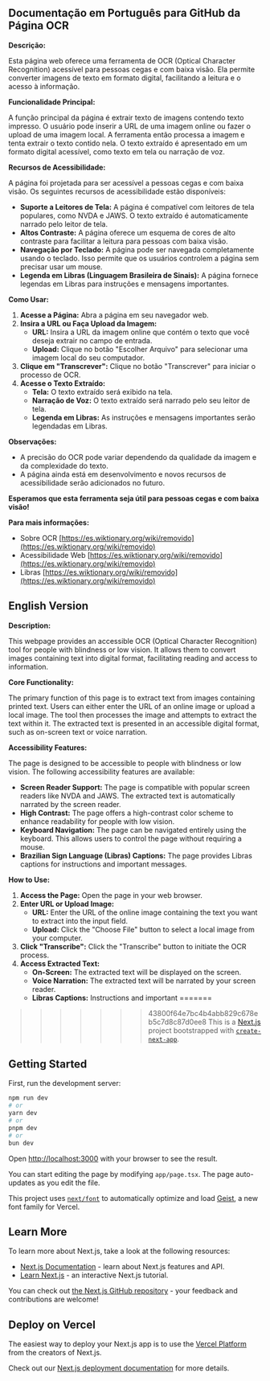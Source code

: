 
## Documentação em Português para GitHub da Página OCR

**Descrição:**

Esta página web oferece uma ferramenta de OCR (Optical Character Recognition) acessível para pessoas cegas e com baixa visão. Ela permite converter imagens de texto em formato digital, facilitando a leitura e o acesso à informação.

**Funcionalidade Principal:**

A função principal da página é extrair texto de imagens contendo texto impresso. O usuário pode inserir a URL de uma imagem online ou fazer o upload de uma imagem local. A ferramenta então processa a imagem e tenta extrair o texto contido nela. O texto extraído é apresentado em um formato digital acessível, como texto em tela ou narração de voz.

**Recursos de Acessibilidade:**

A página foi projetada para ser acessível a pessoas cegas e com baixa visão. Os seguintes recursos de acessibilidade estão disponíveis:

* **Suporte a Leitores de Tela:** A página é compatível com leitores de tela populares, como NVDA e JAWS. O texto extraído é automaticamente narrado pelo leitor de tela.
* **Altos Contraste:** A página oferece um esquema de cores de alto contraste para facilitar a leitura para pessoas com baixa visão.
* **Navegação por Teclado:** A página pode ser navegada completamente usando o teclado. Isso permite que os usuários controlem a página sem precisar usar um mouse.
* **Legenda em Libras (Linguagem Brasileira de Sinais):** A página fornece legendas em Libras para instruções e mensagens importantes.

**Como Usar:**

1. **Acesse a Página:** Abra a página em seu navegador web.
2. **Insira a URL ou Faça Upload da Imagem:**
    * **URL:** Insira a URL da imagem online que contém o texto que você deseja extrair no campo de entrada.
    * **Upload:** Clique no botão "Escolher Arquivo" para selecionar uma imagem local do seu computador.
3. **Clique em "Transcrever":** Clique no botão "Transcrever" para iniciar o processo de OCR.
4. **Acesse o Texto Extraído:**
    * **Tela:** O texto extraído será exibido na tela.
    * **Narração de Voz:** O texto extraído será narrado pelo seu leitor de tela.
    * **Legenda em Libras:** As instruções e mensagens importantes serão legendadas em Libras.

**Observações:**

* A precisão do OCR pode variar dependendo da qualidade da imagem e da complexidade do texto.
* A página ainda está em desenvolvimento e novos recursos de acessibilidade serão adicionados no futuro.

**Esperamos que esta ferramenta seja útil para pessoas cegas e com baixa visão!**

**Para mais informações:**

* Sobre OCR [https://es.wiktionary.org/wiki/removido](https://es.wiktionary.org/wiki/removido)
* Acessibilidade Web [https://es.wiktionary.org/wiki/removido](https://es.wiktionary.org/wiki/removido)
* Libras [https://es.wiktionary.org/wiki/removido](https://es.wiktionary.org/wiki/removido)

## English Version

**Description:**

This webpage provides an accessible OCR (Optical Character Recognition) tool for people with blindness or low vision. It allows them to convert images containing text into digital format, facilitating reading and access to information.

**Core Functionality:**

The primary function of this page is to extract text from images containing printed text. Users can either enter the URL of an online image or upload a local image. The tool then processes the image and attempts to extract the text within it. The extracted text is presented in an accessible digital format, such as on-screen text or voice narration.

**Accessibility Features:**

The page is designed to be accessible to people with blindness or low vision. The following accessibility features are available:

* **Screen Reader Support:** The page is compatible with popular screen readers like NVDA and JAWS. The extracted text is automatically narrated by the screen reader.
* **High Contrast:** The page offers a high-contrast color scheme to enhance readability for people with low vision.
* **Keyboard Navigation:** The page can be navigated entirely using the keyboard. This allows users to control the page without requiring a mouse.
* **Brazilian Sign Language (Libras) Captions:** The page provides Libras captions for instructions and important messages.

**How to Use:**

1. **Access the Page:** Open the page in your web browser.
2. **Enter URL or Upload Image:**
    * **URL:** Enter the URL of the online image containing the text you want to extract into the input field.
    * **Upload:** Click the "Choose File" button to select a local image from your computer.
3. **Click "Transcribe":** Click the "Transcribe" button to initiate the OCR process.
4. **Access Extracted Text:**
    * **On-Screen:** The extracted text will be displayed on the screen.
    * **Voice Narration:** The extracted text will be narrated by your screen reader.
    * **Libras Captions:** Instructions and important
=======
>>>>>>> 43800f64e7bc4b4abb829c678eb5c7d8c87d0ee8
This is a [Next.js](https://nextjs.org) project bootstrapped with [`create-next-app`](https://nextjs.org/docs/app/api-reference/cli/create-next-app).

## Getting Started

First, run the development server:

```bash
npm run dev
# or
yarn dev
# or
pnpm dev
# or
bun dev
```

Open [http://localhost:3000](http://localhost:3000) with your browser to see the result.

You can start editing the page by modifying `app/page.tsx`. The page auto-updates as you edit the file.

This project uses [`next/font`](https://nextjs.org/docs/app/building-your-application/optimizing/fonts) to automatically optimize and load [Geist](https://vercel.com/font), a new font family for Vercel.

## Learn More

To learn more about Next.js, take a look at the following resources:

- [Next.js Documentation](https://nextjs.org/docs) - learn about Next.js features and API.
- [Learn Next.js](https://nextjs.org/learn) - an interactive Next.js tutorial.

You can check out [the Next.js GitHub repository](https://github.com/vercel/next.js) - your feedback and contributions are welcome!

## Deploy on Vercel

The easiest way to deploy your Next.js app is to use the [Vercel Platform](https://vercel.com/new?utm_medium=default-template&filter=next.js&utm_source=create-next-app&utm_campaign=create-next-app-readme) from the creators of Next.js.

Check out our [Next.js deployment documentation](https://nextjs.org/docs/app/building-your-application/deploying) for more details.
